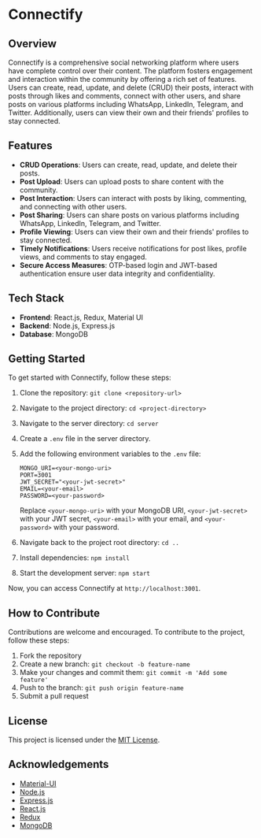 # Connectify

## Overview

Connectify is a comprehensive social networking platform where users have complete control over their content. The platform fosters engagement and interaction within the community by offering a rich set of features. Users can create, read, update, and delete (CRUD) their posts, interact with posts through likes and comments, connect with other users, and share posts on various platforms including WhatsApp, LinkedIn, Telegram, and Twitter. Additionally, users can view their own and their friends' profiles to stay connected.

## Features

- **CRUD Operations**: Users can create, read, update, and delete their posts.
- **Post Upload**: Users can upload posts to share content with the community.
- **Post Interaction**: Users can interact with posts by liking, commenting, and connecting with other users.
- **Post Sharing**: Users can share posts on various platforms including WhatsApp, LinkedIn, Telegram, and Twitter.
- **Profile Viewing**: Users can view their own and their friends' profiles to stay connected.
- **Timely Notifications**: Users receive notifications for post likes, profile views, and comments to stay engaged.
- **Secure Access Measures**: OTP-based login and JWT-based authentication ensure user data integrity and confidentiality.

## Tech Stack

- **Frontend**: React.js, Redux, Material UI
- **Backend**: Node.js, Express.js
- **Database**: MongoDB

## Getting Started

To get started with Connectify, follow these steps:

1. Clone the repository: `git clone <repository-url>`
2. Navigate to the project directory: `cd <project-directory>`
3. Navigate to the server directory: `cd server`
4. Create a `.env` file in the server directory.
5. Add the following environment variables to the `.env` file:

    ```
    MONGO_URI=<your-mongo-uri>
    PORT=3001
    JWT_SECRET="<your-jwt-secret>"
    EMAIL=<your-email>
    PASSWORD=<your-password>
    ```

    Replace `<your-mongo-uri>` with your MongoDB URI, `<your-jwt-secret>` with your JWT secret, `<your-email>` with your email, and `<your-password>` with your password.

6. Navigate back to the project root directory: `cd ..`
7. Install dependencies: `npm install`
8. Start the development server: `npm start`

Now, you can access Connectify at `http://localhost:3001`.


## How to Contribute

Contributions are welcome and encouraged. To contribute to the project, follow these steps:

1. Fork the repository
2. Create a new branch: `git checkout -b feature-name`
3. Make your changes and commit them: `git commit -m 'Add some feature'`
4. Push to the branch: `git push origin feature-name`
5. Submit a pull request

## License

This project is licensed under the [MIT License](LICENSE).

## Acknowledgements

- [Material-UI](https://material-ui.com/)
- [Node.js](https://nodejs.org/)
- [Express.js](https://expressjs.com/)
- [React.js](https://reactjs.org/)
- [Redux](https://redux.js.org/)
- [MongoDB](https://www.mongodb.com/)
